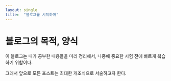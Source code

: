 ```yaml
---
layout: single
title:  "블로그를 시작하며"
---
```

# 블로그의 목적, 양식

이 블로그는 내가 공부한 내용들을 미리 정리해서, 나중에 중요한 시험 전에 빠르게 복습하기 위함이다. 

그래서 앞으로 모든 포스트는 최대한 개조식으로 서술하고자 한다.

